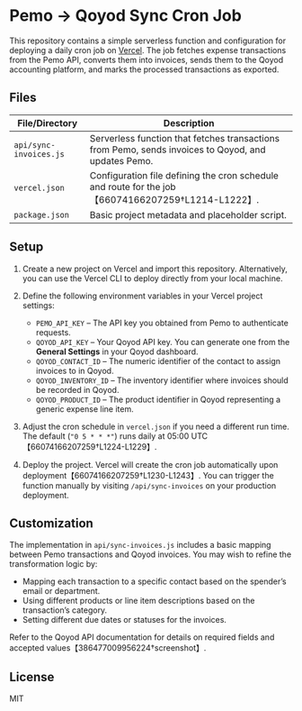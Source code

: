 # Pemo → Qoyod Sync Cron Job

This repository contains a simple serverless function and configuration for deploying a daily cron job on [Vercel](https://vercel.com/).  The job fetches expense transactions from the Pemo API, converts them into invoices, sends them to the Qoyod accounting platform, and marks the processed transactions as exported.

## Files

| File/Directory       | Description |
|----------------------|-------------|
| `api/sync-invoices.js` | Serverless function that fetches transactions from Pemo, sends invoices to Qoyod, and updates Pemo. |
| `vercel.json` | Configuration file defining the cron schedule and route for the job【66074166207259†L1214-L1222】. |
| `package.json` | Basic project metadata and placeholder script. |

## Setup

1. Create a new project on Vercel and import this repository.  Alternatively, you can use the Vercel CLI to deploy directly from your local machine.
2. Define the following environment variables in your Vercel project settings:
   - `PEMO_API_KEY` – The API key you obtained from Pemo to authenticate requests.
   - `QOYOD_API_KEY` – Your Qoyod API key.  You can generate one from the **General Settings** in your Qoyod dashboard.
   - `QOYOD_CONTACT_ID` – The numeric identifier of the contact to assign invoices to in Qoyod.
   - `QOYOD_INVENTORY_ID` – The inventory identifier where invoices should be recorded in Qoyod.
   - `QOYOD_PRODUCT_ID` – The product identifier in Qoyod representing a generic expense line item.

3. Adjust the cron schedule in `vercel.json` if you need a different run time.  The default (`"0 5 * * *"`) runs daily at 05:00 UTC【66074166207259†L1224-L1229】.

4. Deploy the project.  Vercel will create the cron job automatically upon deployment【66074166207259†L1230-L1243】.  You can trigger the function manually by visiting `/api/sync-invoices` on your production deployment.

## Customization

The implementation in `api/sync-invoices.js` includes a basic mapping between Pemo transactions and Qoyod invoices.  You may wish to refine the transformation logic by:

* Mapping each transaction to a specific contact based on the spender’s email or department.
* Using different products or line item descriptions based on the transaction’s category.
* Setting different due dates or statuses for the invoices.

Refer to the Qoyod API documentation for details on required fields and accepted values【386477009956224†screenshot】.

## License

MIT